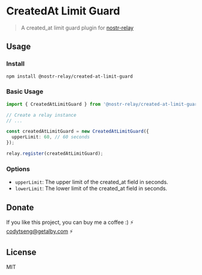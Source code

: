 # CreatedAt Limit Guard

> A created_at limit guard plugin for [nostr-relay](https://github.com/CodyTseng/nostr-relay)

## Usage

### Install

```bash
npm install @nostr-relay/created-at-limit-guard
```

### Basic Usage

```typescript
import { CreatedAtLimitGuard } from '@nostr-relay/created-at-limit-guard';

// Create a relay instance
// ...

const createdAtLimitGuard = new CreatedAtLimitGuard({
  upperLimit: 60, // 60 seconds
});

relay.register(createdAtLimitGuard);
```

### Options

- `upperLimit`: The upper limit of the created_at field in seconds.
- `lowerLimit`: The lower limit of the created_at field in seconds.

## Donate

If you like this project, you can buy me a coffee :) ⚡️ codytseng@getalby.com ⚡️

## License

MIT
